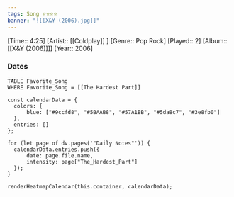```yaml
---
tags: Song ⭐⭐⭐⭐ 
banner: "![[X&Y (2006).jpg]]"
---
```

[Time:: 4:25]
[Artist:: [[Coldplay]] ]
[Genre:: Pop Rock]
[Played:: 2]
[Album:: [[X&Y (2006)]]]
[Year:: 2006]
### Dates
````dataview
TABLE Favorite_Song
WHERE Favorite_Song = [[The Hardest Part]]
````
  ```dataviewjs
const calendarData = { 
	colors: { 
		blue: ["#9ccfd8", "#5BAAB8", "#57A1BB", "#5da8c7", "#3e8fb0"] 
	}, 
	entries: [] 
}; 

for (let page of dv.pages('"Daily Notes"')) { 
	calendarData.entries.push({ 
		date: page.file.name, 
		intensity: page["The_Hardest_Part"]
	}); 
} 

renderHeatmapCalendar(this.container, calendarData);
```

